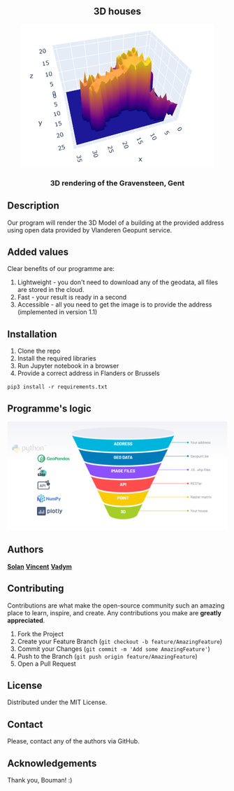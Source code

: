 
<!-- [![Contributors][contributors-shield]][contributors-url] -->
<!-- [![Forks][forks-shield]][forks-url] -->
<!-- [![Stargazers][stars-shield]][stars-url] -->
<!--[![MIT License][license-shield]][license-url] -->
<!--[![Issues][issues-shield]][issues-url] -->

  <h2 align="center">3D houses</h2>
  <p align="center">
    <a href="https://github.com/delvsola/3D_houses">
    <img src="https://github.com/delvsola/3D_houses/blob/readme/assets/Castle_demo.png" alt="Logo">
  </a>

  <h3 align="center">
    3D rendering of the Gravensteen, Gent
  </h3>

</p>

<h2> Description </h2>

Our program will render the 3D Model of a building at the provided address using open data provided by Vlanderen Geopunt service.

<h2> Added values </h2>

Clear benefits of our programme are:

1. Lightweight - you don't need to download any of the geodata, all files are stored in the cloud.
2. Fast - your result is ready in a second
3. Accessible - all you need to get the image is to provide the address (implemented in version 1.1)


<h2> Installation </h2>

1. Clone the repo
2. Install the required libraries
3. Run Jupyter notebook in a browser 
4. Provide a correct address in Flanders or Brussels

```
pip3 install -r requirements.txt
```

<h2> Programme's logic </h2>

![Logic](/assets/Logic.png "overwiev")

<h2> Authors </h2>
<a href="https://github.com/delvsola"><strong>Solan</strong></a>  
<a href="https://github.com/VincentKervyn"><strong>Vincent</strong></a>  
<a href="https://github.com/nicesoul"><strong>Vadym</strong></a>  


<!-- CONTRIBUTING -->
## Contributing

Contributions are what make the open-source community such an amazing place to learn, inspire, and create. Any contributions you make are **greatly appreciated**.

1. Fork the Project
2. Create your Feature Branch (`git checkout -b feature/AmazingFeature`)
3. Commit your Changes (`git commit -m 'Add some AmazingFeature'`)
4. Push to the Branch (`git push origin feature/AmazingFeature`)
5. Open a Pull Request

<!-- LICENSE -->
## License
Distributed under the MIT License.

<!-- CONTACT -->
## Contact
Please, contact any of the authors via GitHub.

## Acknowledgements
Thank you, Bouman! :)


<!-- MARKDOWN LINKS & IMAGES -->
<!-- https://www.markdownguide.org/basic-syntax/#reference-style-links -->
[contributors-shield]: https://img.shields.io/github/contributors/delvsola/3D_houses.svg?style=for-the-badge
[contributors-url]: https://github.com/delvsola/3D_houses/graphs/contributors
[forks-shield]: https://img.shields.io/github/forks/delvsola/3D_houses.svg?style=for-the-badge
[forks-url]: https://github.com/delvsola/3D_houses/network/members
[stars-shield]: https://img.shields.io/github/stars/delvsola/3D_houses.svg?style=for-the-badge
[stars-url]: https://github.com/delvsola/3D_houses/stargazers
[issues-shield]: https://img.shields.io/github/issues/delvsola/3D_houses.svg?style=for-the-badge
[issues-url]: https://github.com/delvsola/3D_houses/issues
[license-shield]: https://img.shields.io/github/license/delvsola/3D_houses.svg?style=for-the-badge
[license-url]: https://github.com/delvsola/3D_houses/blob/master/LICENSE.txt
[product-screenshot]: images/screenshot.png
